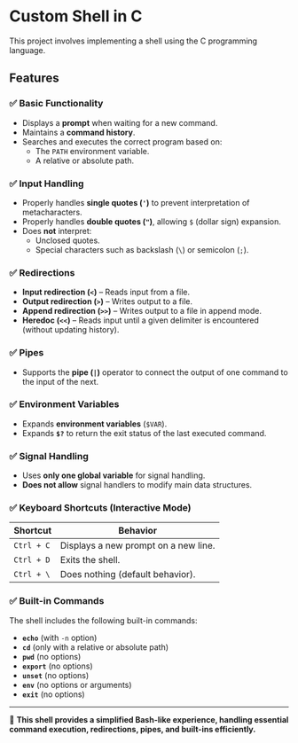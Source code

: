 # Custom Shell in C

This project involves implementing a shell using the C programming language.

## Features

### ✅ Basic Functionality
- Displays a **prompt** when waiting for a new command.
- Maintains a **command history**.
- Searches and executes the correct program based on:
  - The `PATH` environment variable.
  - A relative or absolute path.

### ✅ Input Handling
- Properly handles **single quotes (`'`)** to prevent interpretation of metacharacters.
- Properly handles **double quotes (`"`)**, allowing `$` (dollar sign) expansion.
- Does **not** interpret:
  - Unclosed quotes.
  - Special characters such as backslash (`\`) or semicolon (`;`).

### ✅ Redirections
- **Input redirection (`<`)** – Reads input from a file.
- **Output redirection (`>`)** – Writes output to a file.
- **Append redirection (`>>`)** – Writes output to a file in append mode.
- **Heredoc (`<<`)** – Reads input until a given delimiter is encountered (without updating history).

### ✅ Pipes
- Supports the **pipe (`|`)** operator to connect the output of one command to the input of the next.

### ✅ Environment Variables
- Expands **environment variables** (`$VAR`).
- Expands **`$?`** to return the exit status of the last executed command.

### ✅ Signal Handling
- Uses **only one global variable** for signal handling.
- **Does not allow** signal handlers to modify main data structures.

### ✅ Keyboard Shortcuts (Interactive Mode)
| Shortcut | Behavior |
|----------|----------|
| `Ctrl + C` | Displays a new prompt on a new line. |
| `Ctrl + D` | Exits the shell. |
| `Ctrl + \` | Does nothing (default behavior). |

### ✅ Built-in Commands
The shell includes the following built-in commands:
- **`echo`** (with `-n` option)
- **`cd`** (only with a relative or absolute path)
- **`pwd`** (no options)
- **`export`** (no options)
- **`unset`** (no options)
- **`env`** (no options or arguments)
- **`exit`** (no options)

---

🚀 **This shell provides a simplified Bash-like experience, handling essential command execution, redirections, pipes, and built-ins efficiently.**
